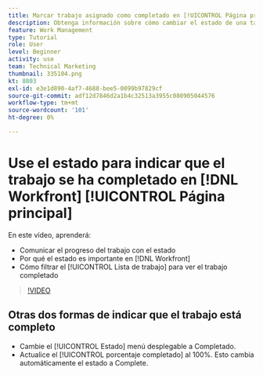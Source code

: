 ```yaml
---
title: Marcar trabajo asignado como completado en [!UICONTROL Página principal]
description: Obtenga información sobre cómo cambiar el estado de una tarea o problema asignado para indicar que se ha completado mediante el [!UICONTROL Lista de trabajo]. A continuación, filtre la lista para ver solo el trabajo completado.
feature: Work Management
type: Tutorial
role: User
level: Beginner
activity: use
team: Technical Marketing
thumbnail: 335104.png
kt: 8803
exl-id: e3e1d890-4af7-4688-bee5-0099b97829cf
source-git-commit: adf12d7846d2a1b4c32513a3955c080905044576
workflow-type: tm+mt
source-wordcount: '101'
ht-degree: 0%

---
```


# Use el estado para indicar que el trabajo se ha completado en [!DNL Workfront] [!UICONTROL Página principal]

En este vídeo, aprenderá:

* Comunicar el progreso del trabajo con el estado
* Por qué el estado es importante en [!DNL  Workfront]
* Cómo filtrar el [!UICONTROL Lista de trabajo] para ver el trabajo completado

>[!VIDEO](https://video.tv.adobe.com/v/335104/?quality=12)


## Otras dos formas de indicar que el trabajo está completo

* Cambie el [!UICONTROL Estado] menú desplegable a Completado.
* Actualice el [!UICONTROL porcentaje completado] al 100%. Esto cambia automáticamente el estado a Complete.

<!---
learn more URLs
--->
